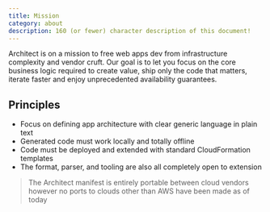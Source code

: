```yaml
---
title: Mission
category: about
description: 160 (or fewer) character description of this document!
---
```


Architect is on a mission to free web apps dev from infrastructure complexity and vendor cruft. Our goal is to let you focus on the core business logic required to create value, ship only the code that matters, iterate faster and enjoy unprecedented availability guarantees.

## Principles

- Focus on defining app architecture with clear generic language in plain text
- Generated code must work locally and totally offline
- Code must be deployed and extended with standard CloudFormation templates
- The format, parser, and tooling are also all completely open to extension

> The Architect manifest is entirely portable between cloud vendors however no ports to clouds other than AWS have been made as of today

